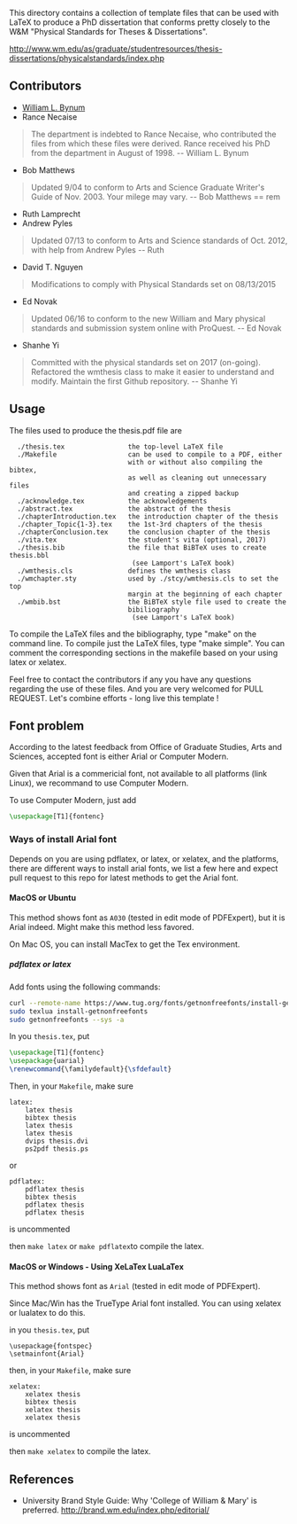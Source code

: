 This directory contains a collection of template files that can be used with 
LaTeX to produce a PhD dissertation that conforms pretty closely to the W&M 
"Physical Standards for Theses & Dissertations".

http://www.wm.edu/as/graduate/studentresources/thesis-dissertations/physicalstandards/index.php

## Contributors

- [William L. Bynum](http://www.cs.wm.edu/~bynum/)
- Rance Necaise

> The department is indebted to Rance Necaise, who contributed the files from 
> which these files were derived.  Rance received his PhD from the department 
> in August of 1998. -- William L. Bynum


- Bob Matthews

> Updated 9/04 to conform to Arts and Science Graduate Writer's Guide of Nov. 
> 2003.  Your milege may vary. --  Bob Matthews == rem

- Ruth Lamprecht
- Andrew Pyles

> Updated 07/13 to conform to Arts and Science standards of Oct. 2012, with 
> help from Andrew Pyles -- Ruth

- David T. Nguyen

> Modifications to comply with Physical Standards set on 08/13/2015 

- Ed Novak

> Updated 06/16 to conform to the new William and Mary physical standards and 
> submission system online with ProQuest. -- Ed Novak

- Shanhe Yi

> Committed with the physical standards set on 2017 (on-going). Refactored the 
> wmthesis class to make it easier to understand and modify. 
> Maintain the first Github repository. -- Shanhe Yi

## Usage

The files used to produce the thesis.pdf file are

      ./thesis.tex                the top-level LaTeX file
      ./Makefile                  can be used to compile to a PDF, either 
                                  with or without also compiling the bibtex, 
                                  as well as cleaning out unnecessary files 
                                  and creating a zipped backup
      ./acknowledge.tex           the acknowledgements
      ./abstract.tex              the abstract of the thesis
      ./chapterIntroduction.tex   the introduction chapter of the thesis
      ./chapter_Topic{1-3}.tex    the 1st-3rd chapters of the thesis
      ./chapterConclusion.tex     the conclusion chapter of the thesis
      ./vita.tex                  the student's vita (optional, 2017)
      ./thesis.bib                the file that BiBTeX uses to create thesis.bbl
                                   (see Lamport's LaTeX book)
      ./wmthesis.cls              defines the wmthesis class
      ./wmchapter.sty             used by ./stcy/wmthesis.cls to set the top 
                                  margin at the beginning of each chapter
      ./wmbib.bst                 the BiBTeX style file used to create the
                                  bibiliography 
                                   (see Lamport's LaTeX book)

To compile the LaTeX files and the bibliography, type "make" on the command
line. To compile just the LaTeX files, type "make simple". You can comment the 
corresponding sections in the makefile based on your using latex or xelatex.

<!-- The other files in the directory include a "figs" folder to hold some sample
figures used for illustration, a "ThesisStandards" folder with the files
available from the above website, and some other LaTeX style files necessary
for optioning the correct formatting. -->

Feel free to contact the contributors if any you have any questions regarding the use of 
these files. And you are very welcomed for PULL REQUEST. Let's combine efforts - long 
live this template !
      



## Font problem

According to the latest feedback from Office of Graduate Studies, Arts and Sciences, accepted
font is either Arial or Computer Modern.

Given that Arial is a commericial font, not available to all platforms (link Linux), we recommand
to use Computer Modern.

To use Computer Modern, just add

```latex
\usepackage[T1]{fontenc}
```

### Ways of install Arial font

Depends on you are using pdflatex, or latex, or xelatex, and the platforms,  there are different ways
to install arial fonts, we list a few here and expect pull request to this repo for latest methods to
get the Arial font.

#### MacOS or Ubuntu 

This method shows font as `A030` (tested in edit mode of PDFExpert), but it is Arial indeed. Might make this method less favored.

On Mac OS, you can install MacTex to get the Tex environment.

##### pdflatex or latex

Add fonts using the following commands:

```bash
curl --remote-name https://www.tug.org/fonts/getnonfreefonts/install-getnonfreefonts
sudo texlua install-getnonfreefonts
sudo getnonfreefonts --sys -a
```

In you `thesis.tex`, put

```tex
\usepackage[T1]{fontenc}
\usepackage{uarial}
\renewcommand{\familydefault}{\sfdefault}
```


Then, in your `Makefile`, make sure

```
latex:
	latex thesis
	bibtex thesis
	latex thesis
	latex thesis
	dvips thesis.dvi
	ps2pdf thesis.ps
```

or

```
pdflatex:
	pdflatex thesis
	bibtex thesis
	pdflatex thesis
	pdflatex thesis
```
is uncommented

then `make latex` or `make pdflatex`to compile the latex.

#### MacOS or Windows - Using XeLaTex LuaLaTex

This method shows font as `Arial` (tested in edit mode of PDFExpert).

Since Mac/Win has the TrueType Arial font installed.
You can using xelatex or lualatex to do this.

in you `thesis.tex`, put

```
\usepackage{fontspec}
\setmainfont{Arial}
```


then, in your `Makefile`, make sure 

```
xelatex:
	xelatex thesis
	bibtex thesis
	xelatex thesis
	xelatex thesis
```
is uncommented

then `make xelatex` to compile the latex.







## References
- University Brand Style Guide: Why 'College of William & Mary' is preferred. http://brand.wm.edu/index.php/editorial/